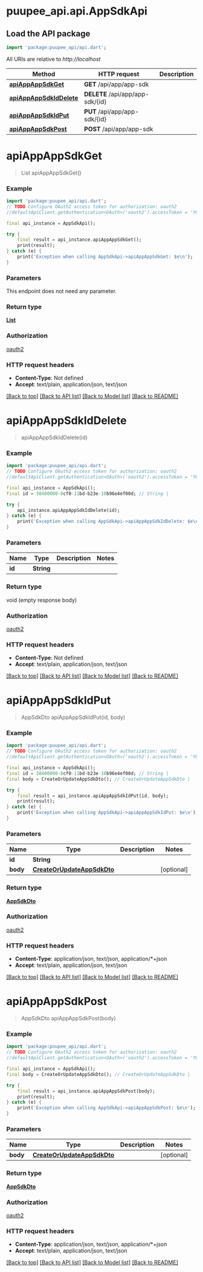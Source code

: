 # puupee_api.api.AppSdkApi

## Load the API package
```dart
import 'package:puupee_api/api.dart';
```

All URIs are relative to *http://localhost*

Method | HTTP request | Description
------------- | ------------- | -------------
[**apiAppAppSdkGet**](AppSdkApi.md#apiappappsdkget) | **GET** /api/app/app-sdk | 
[**apiAppAppSdkIdDelete**](AppSdkApi.md#apiappappsdkiddelete) | **DELETE** /api/app/app-sdk/{id} | 
[**apiAppAppSdkIdPut**](AppSdkApi.md#apiappappsdkidput) | **PUT** /api/app/app-sdk/{id} | 
[**apiAppAppSdkPost**](AppSdkApi.md#apiappappsdkpost) | **POST** /api/app/app-sdk | 


# **apiAppAppSdkGet**
> List<AppSdkDto> apiAppAppSdkGet()



### Example
```dart
import 'package:puupee_api/api.dart';
// TODO Configure OAuth2 access token for authorization: oauth2
//defaultApiClient.getAuthentication<OAuth>('oauth2').accessToken = 'YOUR_ACCESS_TOKEN';

final api_instance = AppSdkApi();

try {
    final result = api_instance.apiAppAppSdkGet();
    print(result);
} catch (e) {
    print('Exception when calling AppSdkApi->apiAppAppSdkGet: $e\n');
}
```

### Parameters
This endpoint does not need any parameter.

### Return type

[**List<AppSdkDto>**](AppSdkDto.md)

### Authorization

[oauth2](../README.md#oauth2)

### HTTP request headers

 - **Content-Type**: Not defined
 - **Accept**: text/plain, application/json, text/json

[[Back to top]](#) [[Back to API list]](../README.md#documentation-for-api-endpoints) [[Back to Model list]](../README.md#documentation-for-models) [[Back to README]](../README.md)

# **apiAppAppSdkIdDelete**
> apiAppAppSdkIdDelete(id)



### Example
```dart
import 'package:puupee_api/api.dart';
// TODO Configure OAuth2 access token for authorization: oauth2
//defaultApiClient.getAuthentication<OAuth>('oauth2').accessToken = 'YOUR_ACCESS_TOKEN';

final api_instance = AppSdkApi();
final id = 38400000-8cf0-11bd-b23e-10b96e4ef00d; // String | 

try {
    api_instance.apiAppAppSdkIdDelete(id);
} catch (e) {
    print('Exception when calling AppSdkApi->apiAppAppSdkIdDelete: $e\n');
}
```

### Parameters

Name | Type | Description  | Notes
------------- | ------------- | ------------- | -------------
 **id** | **String**|  | 

### Return type

void (empty response body)

### Authorization

[oauth2](../README.md#oauth2)

### HTTP request headers

 - **Content-Type**: Not defined
 - **Accept**: text/plain, application/json, text/json

[[Back to top]](#) [[Back to API list]](../README.md#documentation-for-api-endpoints) [[Back to Model list]](../README.md#documentation-for-models) [[Back to README]](../README.md)

# **apiAppAppSdkIdPut**
> AppSdkDto apiAppAppSdkIdPut(id, body)



### Example
```dart
import 'package:puupee_api/api.dart';
// TODO Configure OAuth2 access token for authorization: oauth2
//defaultApiClient.getAuthentication<OAuth>('oauth2').accessToken = 'YOUR_ACCESS_TOKEN';

final api_instance = AppSdkApi();
final id = 38400000-8cf0-11bd-b23e-10b96e4ef00d; // String | 
final body = CreateOrUpdateAppSdkDto(); // CreateOrUpdateAppSdkDto | 

try {
    final result = api_instance.apiAppAppSdkIdPut(id, body);
    print(result);
} catch (e) {
    print('Exception when calling AppSdkApi->apiAppAppSdkIdPut: $e\n');
}
```

### Parameters

Name | Type | Description  | Notes
------------- | ------------- | ------------- | -------------
 **id** | **String**|  | 
 **body** | [**CreateOrUpdateAppSdkDto**](CreateOrUpdateAppSdkDto.md)|  | [optional] 

### Return type

[**AppSdkDto**](AppSdkDto.md)

### Authorization

[oauth2](../README.md#oauth2)

### HTTP request headers

 - **Content-Type**: application/json, text/json, application/*+json
 - **Accept**: text/plain, application/json, text/json

[[Back to top]](#) [[Back to API list]](../README.md#documentation-for-api-endpoints) [[Back to Model list]](../README.md#documentation-for-models) [[Back to README]](../README.md)

# **apiAppAppSdkPost**
> AppSdkDto apiAppAppSdkPost(body)



### Example
```dart
import 'package:puupee_api/api.dart';
// TODO Configure OAuth2 access token for authorization: oauth2
//defaultApiClient.getAuthentication<OAuth>('oauth2').accessToken = 'YOUR_ACCESS_TOKEN';

final api_instance = AppSdkApi();
final body = CreateOrUpdateAppSdkDto(); // CreateOrUpdateAppSdkDto | 

try {
    final result = api_instance.apiAppAppSdkPost(body);
    print(result);
} catch (e) {
    print('Exception when calling AppSdkApi->apiAppAppSdkPost: $e\n');
}
```

### Parameters

Name | Type | Description  | Notes
------------- | ------------- | ------------- | -------------
 **body** | [**CreateOrUpdateAppSdkDto**](CreateOrUpdateAppSdkDto.md)|  | [optional] 

### Return type

[**AppSdkDto**](AppSdkDto.md)

### Authorization

[oauth2](../README.md#oauth2)

### HTTP request headers

 - **Content-Type**: application/json, text/json, application/*+json
 - **Accept**: text/plain, application/json, text/json

[[Back to top]](#) [[Back to API list]](../README.md#documentation-for-api-endpoints) [[Back to Model list]](../README.md#documentation-for-models) [[Back to README]](../README.md)

